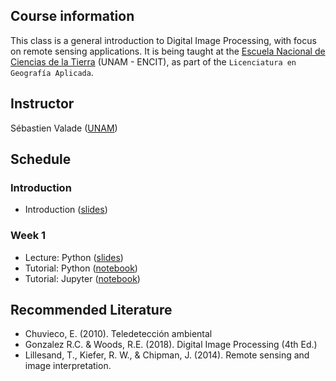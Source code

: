 ## Course information
This class is a general introduction to Digital Image Processing, with focus on remote sensing applications. It is being taught at the [Escuela Nacional de Ciencias de la Tierra](https://www.encit.unam.mx/) (UNAM - ENCIT), as part of the ``Licenciatura en Geografía Aplicada``.

## Instructor
Sébastien Valade ([UNAM](https://svalade.github.io/))

## Schedule

### Introduction 
* Introduction ([slides](https://raw.githubusercontent.com/svalade/dip4rs/master/lecture/pdfs_2024/dip4rs_00_introduction.pdf))
  
### Week 1
* Lecture: Python ([slides](https://raw.githubusercontent.com/svalade/dip4rs/master/lecture/pdfs_2024/dip4rs_01_lecture.pdf))
* Tutorial: Python ([notebook](https://github.com/svalade/dip4rs/blob/master/exercise/01/dip4rs_01_python-tutorial.ipynb))
* Tutorial: Jupyter ([notebook](https://github.com/svalade/dip4rs/blob/master/exercise/01/dip4rs_01_jupyter-tutorial.ipynb))

## Recommended Literature
* Chuvieco, E. (2010). Teledetección ambiental
* Gonzalez R.C. & Woods, R.E. (2018). Digital Image Processing (4th Ed.)
* Lillesand, T., Kiefer, R. W., & Chipman, J. (2014). Remote sensing and image interpretation.